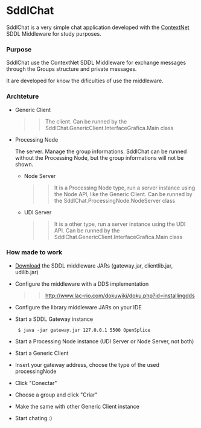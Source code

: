 # SddlChat

SddlChat is a very simple chat application developed with the [ContextNet] SDDL Middleware for study purposes. 

### Purpose
SddlChat use the ContextNet SDDL Middleware for exchange messages through the Groups structure and private messages.

It are developed for know the dificulties of use the middleware.

### Archteture
* Generic Client
    >> The client. Can be runned by the SddlChat.GenericClient.InterfaceGrafica.Main class
* Processing Node

     The server. Manage the group informations. SddlChat can be runned without the Processing Node, but the group informations will not be shown.
    * Node Server
        >> It is a Processing Node type, run a server instance using the Node API, like the Generic Client. Can be runned by the SddlChat.ProcessingNode.NodeServer class

    * UDI Server
        >> It is a other type, run a server instance using the UDI API. Can be runned by the SddlChat.GenericClient.InterfaceGrafica.Main class

### How made to work
* [Download] the SDDL middleware JARs (gateway.jar, clientlib.jar, udilib.jar)
* Configure the middleware with a DDS implementation
    >> http://www.lac-rio.com/dokuwiki/doku.php?id=installingdds
* Configure the library middleware JARs on your IDE
* Start a SDDL Gateway instance

     ``` $ java -jar gateway.jar 127.0.0.1 5500 OpenSplice```
     
* Start a Processing Node instance (UDI Server or Node Server, not both)
* Start a Generic Client 
* Insert your gateway address, choose the type of the used processingNode
* Click "Conectar"
* Choose a group and click "Criar"
* Make the same with other Generic Client instance
* Start chating :)

[ContextNet]: <http://www.lac-rio.com/dokuwiki>
[Download]: <http://www.lac-rio.com/dokuwiki/doku.php?id=download>
